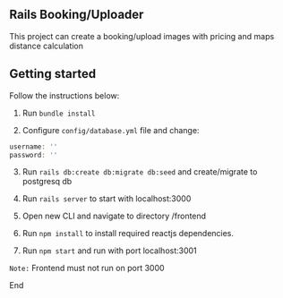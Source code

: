 ## Rails Booking/Uploader 

This project can create a booking/upload images with pricing and maps distance calculation

## Getting started
Follow the instructions below:

1. Run `bundle install`

2. Configure `config/database.yml` file and change:

```js
username: ''
password: ''
```

3. Run `rails db:create db:migrate db:seed` and create/migrate to postgresq db

4. Run `rails server` to start with localhost:3000

5. Open new CLI and navigate to directory /frontend

6. Run `npm install` to install required reactjs dependencies.

7. Run `npm start` and run with port localhost:3001

`Note:` Frontend must not run on port 3000


End
